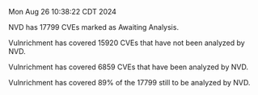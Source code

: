 Mon Aug 26 10:38:22 CDT 2024

NVD has 17799 CVEs marked as Awaiting Analysis.

Vulnrichment has covered 15920 CVEs that have not been analyzed by NVD.

Vulnrichment has covered 6859 CVEs that have been analyzed by NVD.

Vulnrichment has covered 89% of the 17799 still to be analyzed by NVD.

